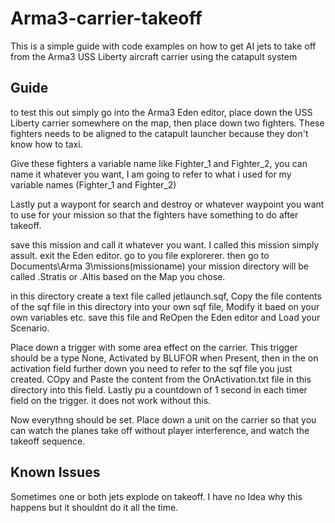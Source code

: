 # Arma3-carrier-takeoff
This is a simple guide with code examples on how to get AI jets to take off from the Arma3 USS Liberty aircraft carrier using the catapult system

## Guide

to test this out simply go into the Arma3 Eden editor, place down the USS Liberty carrier somewhere on the map, then place down two fighters. These fighters needs to be aligned to the catapult launcher because they don't know how to taxi. 

Give these fighters a variable name like Fighter_1 and Fighter_2, you can name it whatever you want, I am going to refer to what i used for my variable names (Fighter_1 and Fighter_2)

Lastly put a waypont for search and destroy or whatever waypoint you want to use for your mission so that the fighters have something to do after takeoff.

save this mission and call it whatever you want. I called this mission simply assult. 
exit the Eden editor. go to you file explorerer. then go to Documents\Arma 3\missions\(missioname) your mission directory will be called .Stratis or .Altis based on the Map you chose.

in this directory create a text file called jetlaunch.sqf, Copy the file contents of the sqf file in this directory into your own sqf file, Modify it baed on your own variables etc. save this file and ReOpen the Eden editor and Load your Scenario. 

Place down a trigger with some area effect on the carrier. This trigger should be a type None, Activated by BLUFOR when Present, then in the on activation field further down you need to refer to the sqf file you just created. COpy and Paste the content from the OnActivation.txt file in this directory into this field. Lastly pu a countdown of 1 second in each timer field on the trigger. it does not work without this.

Now everythng should be set. Place down a unit on the carrier so that you can watch the planes take off without player interference, and watch the takeoff sequence. 

## Known Issues
Sometimes one or both jets explode on takeoff. I have no Idea why this happens but it shouldnt do it all the time. 